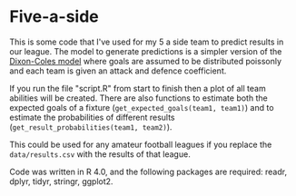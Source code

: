 # Five-a-side

This is some code that I've used for my 5 a side team to predict results in our league. The model to generate predictions is a simpler version of the [Dixon-Coles model](http://web.math.ku.dk/~rolf/teaching/thesis/DixonColes.pdf) where goals are assumed to be distributed poissonly and each team is given an attack and defence coefficient.

If you run the file "script.R" from start to finish then a plot of all team abilities will be created. There are also functions to estimate both the expected goals of a fixture (`get_expected_goals(team1, team1)`) and to estimate the probabilities of different results (`get_result_probabilities(team1, team2)`).

This could be used for any amateur football leagues if you replace the `data/results.csv` with the results of that league.

Code was written in R 4.0, and the following packages are required: readr, dplyr, tidyr, stringr, ggplot2.
